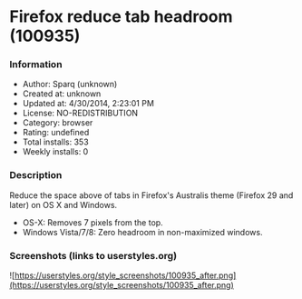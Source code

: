 # Firefox reduce tab headroom (100935)

### Information
- Author: Sparq (unknown)
- Created at: unknown
- Updated at: 4/30/2014, 2:23:01 PM
- License: NO-REDISTRIBUTION
- Category: browser
- Rating: undefined
- Total installs: 353
- Weekly installs: 0


### Description
Reduce the space above of tabs in Firefox's Australis theme (Firefox 29 and later) on OS X and Windows. 

- OS-X: Removes 7 pixels from the top.
- Windows Vista/7/8: Zero headroom in non-maximized windows.


### Screenshots (links to userstyles.org)
![https://userstyles.org/style_screenshots/100935_after.png](https://userstyles.org/style_screenshots/100935_after.png)


